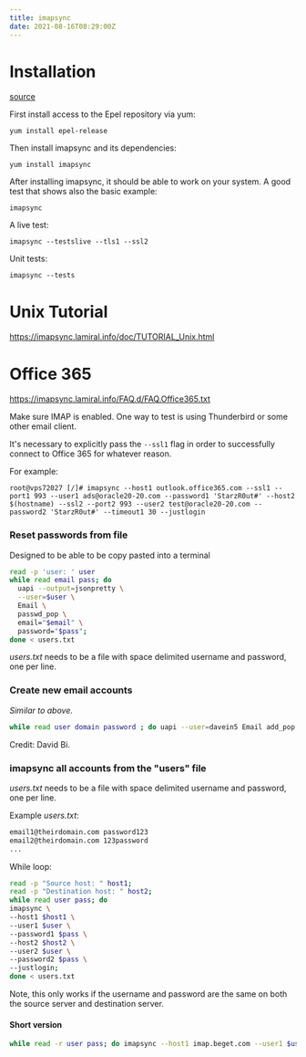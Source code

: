 ```yaml
---
title: imapsync
date: 2021-08-16T08:29:00Z
---
```


# Installation

[source](https://imapsync.lamiral.info/INSTALL.d/INSTALL.Centos.txt)

First install access to the Epel repository via yum:
```
yum install epel-release
```

Then install imapsync and its dependencies:
```
yum install imapsync
```

After installing imapsync, it should be able to work on your system.
A good test that shows also the basic example:
```
imapsync
```

A live test:
```
imapsync --testslive --tls1 --ssl2
```

Unit tests:
```
imapsync --tests
```

# Unix Tutorial

https://imapsync.lamiral.info/doc/TUTORIAL_Unix.html

# Office 365

https://imapsync.lamiral.info/FAQ.d/FAQ.Office365.txt

Make sure IMAP is enabled. One way to test is using Thunderbird or some other
email client. 

It's necessary to explicitly pass the `--ssl1` flag in order to successfully connect to
Office 365 for whatever reason. 

For example:
```
root@vps72027 [/]# imapsync --host1 outlook.office365.com --ssl1 --port1 993 --user1 ads@oracle20-20.com --password1 'StarzR0ut#' --host2 $(hostname) --ssl2 --port2 993 --user2 test@oracle20-20.com --password2 'StarzR0ut#' --timeout1 30 --justlogin
```

### Reset passwords from file

Designed to be able to be copy pasted into a terminal

``` bash
read -p 'user: ' user
while read email pass; do
  uapi --output=jsonpretty \
  --user=$user \
  Email \
  passwd_pop \
  email="$email" \
  password="$pass"; 
done < users.txt
```
_users.txt_ needs to be a file with space delimited username and password, one per
line.

### Create new email accounts

_Similar to above._

```bash
while read user domain password ; do uapi --user=davein5 Email add_pop email=$user password=$password quota=0 domain=$domain skip_upd ate_db=1 ; done < udp
```

Credit: David Bi.

### imapsync all accounts from the "users" file

_users.txt_ needs to be a file with space delimited username and password, one per
line.

Example _users.txt_:

```txt
email1@theirdomain.com password123
email2@theirdomain.com 123password
...
```

While loop:

``` bash
read -p "Source host: " host1;
read -p "Destination host: " host2;
while read user pass; do
imapsync \
--host1 $host1 \
--user1 $user \
--password1 $pass \
--host2 $host2 \
--user2 $user \
--password2 $pass \
--justlogin;
done < users.txt
```

Note, this only works if the username and password are the same on both the
source server and destination server.

#### Short version

``` bash
while read -r user pass; do imapsync --host1 imap.beget.com --user1 $user --password1 $pass --host2 secure.server.com --user2 $user --password2 $pass --justlogin; done < users | grep 'Authentication failed'
```

```bash

